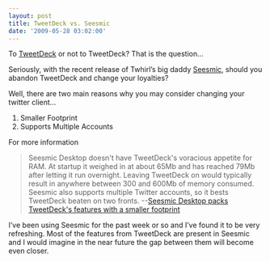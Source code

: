 ```yaml
---
layout: post
title: TweetDeck vs. Seesmic
date: '2009-05-28 03:02:00'
---
```


<p>To <a href="http://www.tweetdeck.com/beta/" target="_blank">TweetDeck</a> or not to TweetDeck? That is the question…</p>  <p>Seriously, with the recent release of Twhirl’s big daddy <a href="http://desktop.seesmic.com/" target="_blank">Seesmic</a>, should you abandon TweetDeck and change your loyalties? </p>  <p>Well, there are two main reasons why you may consider changing your twitter client…</p>  <ol><li>Smaller Footprint</li>    <li>Supports Multiple Accounts</li> </ol><p>For more information</p>  <blockquote>   <p>Seesmic Desktop doesn't have TweetDeck's voracious appetite for RAM. At startup it weighed in at about 65Mb and has reached 79Mb after letting it run overnight. Leaving TweetDeck on would typically result in anywhere between 300 and 600Mb of memory consumed. Seesmic also supports multiple Twitter accounts, so it bests TweetDeck beaten on two fronts. --<a href="http://www.downloadsquad.com/2009/04/08/seesmic-desktop-packs-tweetdecks-features-with-a-smaller-footpr/" target="_blank">Seesmic Desktop packs TweetDeck's features with a smaller footprint</a></p> </blockquote>  <p>I’ve been using Seesmic for the past week or so and I’ve found it to be very refreshing. Most of the features from TweetDeck are present in Seesmic and I would imagine in the near future the gap between them will become even closer.</p>